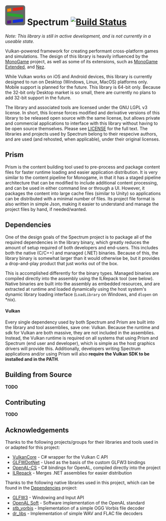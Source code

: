 # ![logo](Resources/Logo/Thumbnail.png) Spectrum [![Build Status](https://travis-ci.org/SpectrumLib/Spectrum.svg?branch=master)](https://travis-ci.org/SpectrumLib/Spectrum)

*Note: This library is still in active development, and is not currently in a useable state.*

Vulkan-powered framework for creating performant cross-platform games and simulations.
The design of this library is heavily influenced by the [MonoGame](http://www.monogame.net/) project, as well as some of its extensions, such as [MonoGame Extended](https://github.com/craftworkgames/MonoGame.Extended), and [Nez](https://github.com/prime31/Nez).

While Vulkan works on iOS and Android devices, this library is currently designed to run on Desktop (Windows, Linux, MacOS) platforms only. Mobile support is planned for the future. This library is 64-bit only. Because the 32-bit only Desktop market is so small, there are currently no plans to add 32-bit support in the future.

The library and associated tools are licensed under the GNU LGPL v3 license. In short, this license forces modified and derivative versions of this library to be released open source with the same license, but allows private and commercial applications to interface with this library without having to be open source themselves. Please see [LICENSE](LICENSE) for the full text. The libraries and projects used by Spectrum belong to their respecive authors, and are used (and rehosted, when applicable), under their original licenses.

## Prism
Prism is the content building tool used to pre-process and package content files for faster runtime loading and easier application distribution. It is very similar to the content pipeline for Monogame, in that it has a staged pipeline architecture that can be modified to include additional content processing, and can be used in either command line or through a UI. However, it packages the content into large cache files (similar to Unity) so applications can be distributed with a minimal number of files. Its project file format is also written in simple Json, making it easier to understand and manage the project files by hand, if needed/wanted.

## Dependencies

One of the design goals of the Spectrum project is to package all of the required dependencies in the library binary, which greatly reduces the amount of setup required of both developers and end-users. This includes both the native (C/C++) and managed (.NET) binaries. Because of this, the library binary is somewhat larger than it would otherwise be, but it provides a drop-and-play product that just works out of the box.

This is accomplished differently for the binary types. Managed binaries are compiled directly into the assembly using the ILRepack tool (see below). Native binaries are built into the assembly as embedded resources, and are extracted at runtime and loaded dynamically using the host system's dynamic library loading interface (`LoadLibrary` on Windows, and `dlopen` on *nix).

#### Vulkan

Every single dependency used by both Spectrum and Prism are built into the library and tool assemblies, save one: Vulkan. Because the runtime and sdk for Vulkan are both massive, they are not included in the assemblies. Instead, the Vulkan runtime is required on all systems that using Prism and Spectrum (end user and developer), which is simple as the host graphics drivers will provide this. Additionally, developers writing Spectrum applications and/or using Prism will also **require the Vulkan SDK to be installed and in the PATH**.

## Building from Source
**TODO**

## Contributing
**TODO**

## Acknowledgements

Thanks to the following projects/groups for their libraries and tools used in or adapted for this project:
* [VulkanCore](https://github.com/discosultan/VulkanCore) - C# wrapper for the Vulkan C API
* [GLFWDotNet](https://github.com/smack0007/GLFWDotNet) - Used as the basis of the custom GLFW3 bindings
* [OpenAL-CS](https://github.com/flibitijibibo/OpenAL-CS) - C# bindings for OpenAL, compiled directly into the project
* [ILRepack](https://github.com/gluck/il-repack) - Merges .NET assemblies for easier distribution

Thanks to the following native libraries used in this project, which can be found in the [Dependencies](https://github.com/SpectrumLib/Dependencies) project:

* [GLFW3](https://www.glfw.org/) - Windowing and Input API
* [OpenAL Soft](https://kcat.strangesoft.net/openal.html) - Software implementation of the OpenAL standard
* [stb_vorbis](https://github.com/nothings/stb) - Implementation of a simple OGG Vorbis file decoder
* [dr_libs](https://github.com/mackron/dr_libs) - Implementation of simple WAV and FLAC file decoders